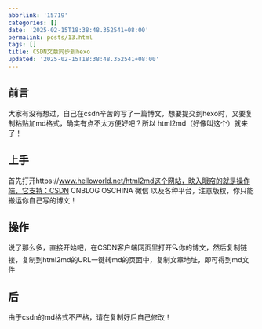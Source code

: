 ```yaml
---
abbrlink: '15719'
categories: []
date: '2025-02-15T18:38:48.352541+08:00'
permalink: posts/13.html
tags: []
title: CSDN文章同步到hexo
updated: '2025-02-15T18:38:48.352541+08:00'
---
```

## 前言

大家有没有想过，自己在csdn辛苦的写了一篇博文，想要提交到hexo时，又要复制粘贴加md格式，确实有点不太方便好吧？所以 html2md（好像叫这个）就来了！

## 上手

首先打开https://www.helloworld.net/html2md这个网站，映入眼帘的就是操作端，它支持：CSDN CNBLOG OSCHINA 微信 以及各种平台，注意版权，你只能搬运你自己写的博文！

## 操作

说了那么多，直接开始吧，在CSDN客户端网页里打开🔍你的博文，然后复制链接，复制到html2md的URL一键转md的页面中，复制文章地址，即可得到md文件

## 后

由于csdn的md格式不严格，请在复制好后自己修改！
